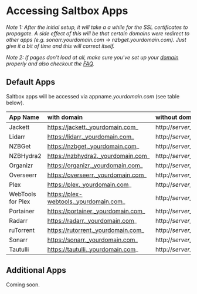 # Accessing Saltbox Apps

_Note 1: After the initial setup, it will take a a while for the SSL certificates to propagate. A side effect of this will be that certain domains were redirect to other apps (e.g. sonarr.yourdomain.com -> nzbget.yourdomain.com). Just give it a bit of time and this will correct itself._

_Note 2: If pages don't load at all, make sure you've set up your [domain](../../reference/domain.md) properly and also checkout the [FAQ](../../faq/System.md)._


## Default Apps

Saltbox apps will be accessed via appname._yourdomain.com_ (see table below).

| **App  Name**          | **with domain**                         | **without domain**                      |
|:---------------------- |:--------------------------------------- |:--------------------------------------- |
| Jackett                | https://jackett._yourdomain.com_        | http://_server_ip_:9117                 |
| Lidarr                 | https://lidarr._yourdomain.com_         | http://_server_ip_:8686                 |
| NZBGet                 | https://nzbget._yourdomain.com_         | http://_server_ip_:6789                 |
| NZBHydra2              | https://nzbhydra2._yourdomain.com_      | http://_server_ip_:5076                 |
| Organizr               | https://organizr._yourdomain.com_       | http://_server_ip_:port                 |
| Overseerr              | https://overseerr._yourdomain.com_      | http://_server_ip_:5055                 |
| Plex                   | https://plex._yourdomain.com_           | http://_server_ip_:32400                |
| WebTools for Plex      | https://plex-webtools._yourdomain.com_  | http://_server_ip_:33400                |
| Portainer              | https://portainer._yourdomain.com_      | http://_server_ip_:9000                 |
| Radarr                 | https://radarr._yourdomain.com_         | http://_server_ip_:7878                 |
| ruTorrent              | https://rutorrent._yourdomain.com_      | http://_server_ip_:port                 |
| Sonarr                 | https://sonarr._yourdomain.com_         | http://_server_ip_:8989                 |
| Tautulli               | https://tautulli._yourdomain.com_       | http://_server_ip_:8181                 |


## Additional Apps

Coming soon.
